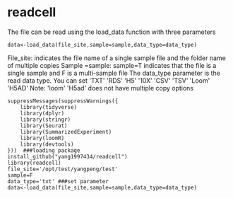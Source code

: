 # readcell
The file can be read using the load_data function with three parameters
```{r}
data<-load_data(file_site,sample=sample,data_type=data_type)
```
File_site: indicates the file name of a single sample file and the folder name of multiple copies
Sample =sample: sample=T indicates that the file is a single sample and F is a multi-sample file
The data_type parameter is the read data type. You can set 'TXT' 'RDS' 'H5' '10X' 'CSV' 'TSV' 'Loom' 'H5AD'
Note: 'loom' 'H5ad' does not have multiple copy options
```{r}
suppressMessages(suppressWarnings({
    library(tidyverse)
    library(dplyr)
    library(stringr)
    library(Seurat)
    library(SummarizedExperiment)
    library(loomR)
    library(devtools)
}))  ###loading package
install_github("yang1997434/readcell")
library(readcell)
file_site='/opt/test/yangpeng/test'
sample=F
data_type='txt' ###set parameter
data<-load_data(file_site,sample=sample,data_type=data_type)
```
